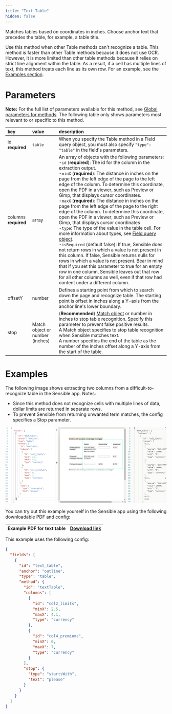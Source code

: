 ```yaml
---
title: "Text Table"
hidden: false
---
```

Matches tables based on coordinates in inches. Choose anchor text that precedes the table, for example, a table title.  

Use this method when other Table methods can't recognize a table. This method is faster than other Table methods because it does not use OCR. However, it is more limited than other table methods because it relies on strict line alignment within the table.  As a result, if a cell has multiple lines of text, this method treats each line as its own row. For an example, see the [Examples section](doc:text-table#section-examples).

Parameters
=====

**Note:** For the full list of parameters available for this method, see [Global parameters for methods](doc:method-object#section-global-parameters-for-methods). The following table only shows parameters most relevant to or specific to this method.

| key                  | value                           | description                                                  |
| :------------------- | :------------------------------ | :----------------------------------------------------------- |
| id **required**      | `table`                         | When you specify the Table method in a Field query object, you must also specify `"type": "table"` in the field's parameters. |
| columns **required** | array                           | An array of objects with the following parameters:<br/> -`id` (**required**): The id for the column in the extraction output.<br/> -`minX` (**required**):  The distance in inches on the page from the left edge of the page to the left edge of the column. To determine this coordinate, open the PDF in a viewer, such as Preview or Gimp, that displays cursor coordinates.   <br/>  -`maxX` (**required**):  The distance in inches on the page from the left edge of the page to the right edge of the column.  To determine this coordinate, open the PDF in a viewer, such as Preview or Gimp, that displays cursor coordinates <br/>  -`type`: The type of the value in the table cell. For more information about types, see [Field query object](doc:field-query-object).<br/>   -`isRequired` (default false):  If true, Sensible does not return rows in which a value is not present in this column. If false, Sensible returns nulls for rows in which a value is not present. Bear in mind that if you set this parameter to true for an empty row in one column, Sensible leaves out that row for all other columns as well, even if that row had content under a different column. |
| offsetY              | number                          | Defines a starting point from which to search down the page and recognize table. The starting point is offset in inches along a Y-axis from the anchor line's lower boundary. |
| stop                 | Match object or number (inches) | (**Recommended**) [Match object](doc:match-object)  or number in inches to stop table recognition.   Specify this parameter to prevent false positive results.<br/>  A Match object specifies to stop table recognition when Sensible matches text.<br/> A number specifies the end of the table as the number of the inches offset along a Y-axis from the start of the table. |

Examples
====

The following image shows extracting two columns from a difficult-to-recognize table in the Sensible app.  Notes:

- Since this method does not recognize cells with multiple lines of data, dollar limits are returned in separate rows.
- To prevent Sensible from returning unwanted term matches,  the config specifies a Stop parameter.

![](https://raw.githubusercontent.com/sensible-hq/sensible-docs/main/readme-sync/assets/v0/images/text_table_example.png)


You can try out this example yourself in the Sensible app using the following downloadable PDF and config:

| Example PDF for text table | [Download link](https://raw.githubusercontent.com/sensible-hq/sensible-docs/main/readme-sync/assets/v0/pdfs/text_table_2_example.pdf) |
| -------------------------- | ------------------------------------------------------------ |

This example uses the following config:

```json
{
  "fields": [
    {
      "id": "text_table",
      "anchor": "outline",
      "type": "table",
      "method": {
        "id": "textTable",
        "columns": [
          {
            "id": "col2_limits",
            "minX": 2.5,
            "maxX": 4.1,
            "type": "currency"
          },
          {
            "id": "col4_premiums",
            "minX": 6,
            "maxX": 7,
            "type": "currency"
          }
        ],
        "stop": {
          "type": "startsWith",
          "text": "please"
        }
      }
    }
  ]
}
```

